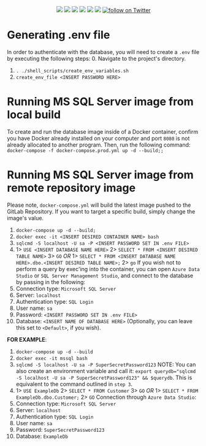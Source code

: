 <p align="center">
    <img src="https://travis-ci.com/dilloncooper15/mssql-docker.svg?branch=master"></a>
    <img src="https://img.shields.io/github/last-commit/dilloncooper15/mssql-docker.svg"></a>
    <img src="https://coveralls.io/repos/github/dilloncooper15/mssql-docker/badge.svg?branch=master"></a>
    <img src="https://img.shields.io/github/repo-size/dilloncooper15/mssql-docker.svg?branch=master"></a>
    <img src="https://img.shields.io/docker/pulls/velveetacheese/mssql-docker.svg"></a>
    <img src="https://img.shields.io/docker/stars/velveetacheese/mssql-docker.svg"></a>
    <a href="https://twitter.com/intent/follow?screen_name=Cooperdillon777">
        <img src="https://img.shields.io/twitter/follow/Cooperdillon777.svg?style=social&logo=twitter"
            alt="follow on Twitter"></a>
</p>


# Generating .env file
In order to authenticate with the database, you will need to create a `.env` file by executing the following steps:
0. Navigate to the project's directory.
1. `. ./shell_scripts/create_env_variables.sh`
2. `create_env_file <INSERT PASSWORD HERE>`


# Running MS SQL Server image from local build
To create and run the database image inside of a Docker container, confirm you have Docker already installed on your computer and port `8080` is not already allocated to another program. Then, run the following command: `docker-compose -f docker-compose.prod.yml up -d --build;;`


# Running MS SQL Server image from remote repository image
Please note, `docker-compose.yml` will build the latest image pushed to the GitLab Repository. If you want to target a specific build, simply change the image's value.
1. `docker-compose up -d --build;`
2. `docker exec -it <INSERT DESIRED CONTAINER NAME> bash`
3. `sqlcmd -S localhost -U sa -P <INSERT PASSWORD SET IN .env FILE>`
4. 
    1> `USE <INSERT DATABASE NAME HERE>`
    2> `SELECT * FROM <INSERT DESIRED TABLE NAME>`
    3> `GO`
*OR* 
    1> `SELECT * FROM <INSERT DATABASE NAME HERE>.dbo.<INSERT DESIRED TABLE NAME>;`
    2> `go`
If you wish not to perform a query by exec'ing into the container, you can open `Azure Data Studio` or `SQL Server Management Studio`, and connect to the database by passing in the following:
1. Connection type: `Microsoft SQL Server`
2. Server: `localhost`
3. Authentication type: `SQL Login`
4. User name: `sa`
5. Password: `<INSERT PASSWORD SET IN .env FILE>`
6. Database: `<INSERT NAME OF DATABASE HERE>` (Optionally, you can leave this set to `<Default>`, if you wish).

**FOR EXAMPLE**: 
1. `docker-compose up -d --build`
2. `docker exec -it mssql bash`
3. `sqlcmd -S localhost -U sa -P SuperSecretPassword123`
NOTE: You can also create an environment variable and call it: `export querydb="sqlcmd -S localhost -U sa -P SuperSecretPassword123" && $querydb`.
This is equivalent to the command outlined in `step 3`.
4. 
    1> `USE ExampleDb`
    2> `SELECT * FROM Customer`
    3> `GO`
*OR* 
    1> `SELECT * FROM ExampleDb.dbo.Customer;`
    2> `GO`
Connection through `Azure Data Studio`:
1. Connection type: `Microsoft SQL Server`
2. Server: `localhost`
3. Authentication type: `SQL Login`
4. User name: `sa`
5. Password: `SuperSecretPassword123`
6. Database: `ExampleDb`
